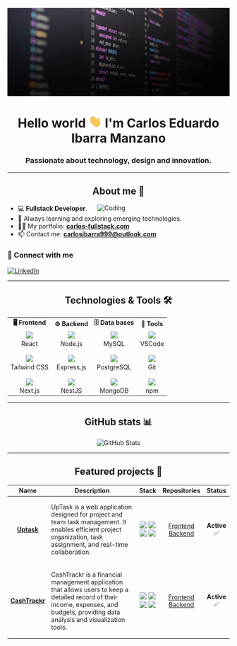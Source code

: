 <p align="center">
  <img src="/Banner.jpg" alt="Carlos Ibarra Banner" width="100%" height="200px">
</p>

<h1 align="center">Hello world <img src="https://github.com/ABSphreak/ABSphreak/blob/master/gifs/Hi.gif" width="30px"> I'm Carlos Eduardo Ibarra Manzano</h1>
<h3 align="center">Passionate about technology, design and innovation.</h3>

---

<h2 align="center">About me 🚀</h2>

- 💻 **Fullstack Developer**. <img align="right" alt="Coding" width="300" src="https://cdn.dribbble.com/users/1277312/screenshots/14733298/media/39b1045e593737587dd60e42c8422d1f.gif" >
- 🌱 Always learning and exploring emerging technologies.
- 👨‍💻 My portfolio: **[carlos-fullstack.com](https://www.carlos-fullstack.com)**
- 📫 Contact me: **carlosibarra999@outlook.com**



### 📲 Connect with me
<p align="left">
  <a href="https://linkedin.com/in/carlos-9199-ibarra" target="_blank">
    <img src="https://raw.githubusercontent.com/rahuldkjain/github-profile-readme-generator/master/src/images/icons/Social/linked-in-alt.svg" alt="LinkedIn" height="30" width="40"/>
  </a>
</p>

---

<h2 align="center">Technologies & Tools 🛠️</h2>

<div align="center">
<table>
  <tr>
    <td align="center"><b>🖥️ Frontend</b></td>
    <td align="center"><b>⚙️ Backend</b></td>
    <td align="center"><b>🗄️ Data bases</b></td>
    <td align="center"><b>🔧 Tools</b></td>
  </tr>
  <tr>
    <td align="center">
      <img src="https://cdn.jsdelivr.net/gh/devicons/devicon/icons/react/react-original.svg" width="40px"><br>React  
      <br><br>
      <img src="https://cdn.jsdelivr.net/gh/devicons/devicon/icons/tailwindcss/tailwindcss-original.svg" width="40px"><br>Tailwind CSS  
      <br><br>
      <img src="https://cdn.jsdelivr.net/gh/devicons/devicon/icons/nextjs/nextjs-original.svg" width="40px"><br>Next.js  
    </td>
    <td align="center">
      <img src="https://cdn.jsdelivr.net/gh/devicons/devicon/icons/nodejs/nodejs-original.svg" width="40px"><br>Node.js  
      <br><br>
      <img src="https://cdn.jsdelivr.net/gh/devicons/devicon/icons/express/express-original.svg" width="40px"><br>Express.js  
      <br><br>
      <img src="https://nestjs.com/img/logo-small.svg" width="40px"><br>NestJS  
    </td>
    <td align="center">
      <img src="https://cdn.jsdelivr.net/gh/devicons/devicon/icons/mysql/mysql-original.svg" width="40px"><br>MySQL  
      <br><br>
      <img src="https://cdn.jsdelivr.net/gh/devicons/devicon/icons/postgresql/postgresql-original.svg" width="40px"><br>PostgreSQL  
      <br><br>
      <img src="https://cdn.jsdelivr.net/gh/devicons/devicon/icons/mongodb/mongodb-original.svg" width="40px"><br>MongoDB  
    </td>
    <td align="center">
      <img src="https://cdn.jsdelivr.net/gh/devicons/devicon/icons/vscode/vscode-original.svg" width="40px"><br>VSCode  
      <br><br>
      <img src="https://cdn.jsdelivr.net/gh/devicons/devicon/icons/git/git-original.svg" width="40px"><br>Git  
      <br><br>
      <img src="https://cdn.jsdelivr.net/gh/devicons/devicon/icons/npm/npm-original-wordmark.svg" width="40px"><br>npm  
    </td>
  </tr>
</table>
</div>

---

<h2 align="center">GitHub stats 📊</h2>

<p align="center">
  <img src="https://github-readme-stats.vercel.app/api?username=Carlos9190&show_icons=true&theme=radical" alt="GitHub Stats"/>
</p>

---

<h2 align="center">Featured projects 🎯 </h2>
 
| Name | Description | Stack | Repositories | Status |
|:-----------:|:--------------------:|:------------------------:|:----------:|:------:|
| **[Uptask](https://uptask.carlos-fullstack.com)** | <p align="left">UpTask is a web application designed for project and team task management. It enables efficient project organization, task assignment, and real-time collaboration.</p> | <p align="center"> <img src="https://img.shields.io/badge/MongoDB-47A248?style=for-thebadge&logo=mongodb&logoColor=white" height="25"/> <img src="https://img.shields.io/badge/Express.js-000000?style=for-thebadge&logo=express&logoColor=white" height="25"/> <br> <img src="https://img.shields.io/badge/React-61DAFB?style=for-thebadge&logo=react&logoColor=black" height="25"/> <img src="https://img.shields.io/badge/Node.js-339933?style=for-thebadge&logo=nodedotjs&logoColor=white" height="25"/> </p> | [Frontend](https://github.com/Carlos9190/UpTask_Frontend) <br> [Backend](https://github.com/Carlos9190/UpTask_Backend) | **Active** ✅ |
| **[CashTrackr](https://cashtrackr.carlos-fullstack.com/)** | <p align="left">CashTrackr is a financial management application that allows users to keep a detailed record of their income, expenses, and budgets, providing data analysis and visualization tools.</p> | <p align="center"> <img src="https://img.shields.io/badge/PostgreSQL-336791?style=for-thebadge&logo=postgresql&logoColor=white" height="25"/> <img src="https://img.shields.io/badge/Express.js-000000?style=for-thebadge&logo=express&logoColor=white" height="25"/> <br> <img src="https://img.shields.io/badge/Next.js-000000?style=for-thebadge&logo=nextdotjs&logoColor=white" height="25"/> <img src="https://img.shields.io/badge/Node.js-339933?style=for-thebadge&logo=nodedotjs&logoColor=white" height="25"/> </p> | [Frontend](https://github.com/Carlos9190/CashTrackr_Frontend) <br> [Backend](https://github.com/Carlos9190/CashTrackr_Backend) | **Active** ✅ |
